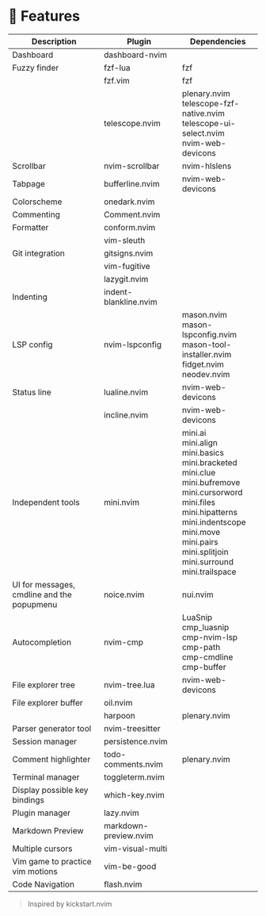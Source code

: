 # 🚀 Features

| Description                                | Plugin                | Dependencies                                                                                                                                                                                                                                   |
|--------------------------------------------|-----------------------|------------------------------------------------------------------------------------------------------------------------------------------------------------------------------------------------------------------------------------------------|
| Dashboard                                  | dashboard-nvim        |                                                                                                                                                                                                                                                |
| Fuzzy finder                               | fzf-lua               | fzf                                                                                                                                                                                                                                            |
|                                            | fzf.vim               | fzf                                                                                                                                                                                                                                            |
|                                            | telescope.nvim        | plenary.nvim<br>telescope-fzf-native.nvim<br>telescope-ui-select.nvim<br>nvim-web-devicons                                                                                                                                                     |
| Scrollbar                                  | nvim-scrollbar        | nvim-hlslens                                                                                                                                                                                                                                   |
| Tabpage                                    | bufferline.nvim       | nvim-web-devicons                                                                                                                                                                                                                              |
| Colorscheme                                | onedark.nvim          |                                                                                                                                                                                                                                                |
| Commenting                                 | Comment.nvim          |                                                                                                                                                                                                                                                |
| Formatter                                  | conform.nvim          |                                                                                                                                                                                                                                                |
|                                            | vim-sleuth            |                                                                                                                                                                                                                                                |
| Git integration                            | gitsigns.nvim         |                                                                                                                                                                                                                                                |
|                                            | vim-fugitive          |                                                                                                                                                                                                                                                |
|                                            | lazygit.nvim          |                                                                                                                                                                                                                                                |
| Indenting                                  | indent-blankline.nvim |                                                                                                                                                                                                                                                |
| LSP config                                 | nvim-lspconfig        | mason.nvim<br>mason-lspconfig.nvim<br>mason-tool-installer.nvim<br>fidget.nvim<br>neodev.nvim                                                                                                                                                  |
| Status line                                | lualine.nvim          | nvim-web-devicons                                                                                                                                                                                                                              |
|                                            | incline.nvim          | nvim-web-devicons                                                                                                                                                                                                                              |
| Independent tools                          | mini.nvim             | mini.ai<br>mini.align<br>mini.basics<br>mini.bracketed<br>mini.clue<br>mini.bufremove<br>mini.cursorword<br>mini.files<br>mini.hipatterns<br>mini.indentscope<br>mini.move<br>mini.pairs<br>mini.splitjoin<br>mini.surround<br>mini.trailspace |
| UI for messages, cmdline and the popupmenu | noice.nvim            | nui.nvim                                                                                                                                                                                                                                       |
| Autocompletion                             | nvim-cmp              | LuaSnip<br>cmp_luasnip<br>cmp-nvim-lsp<br>cmp-path<br>cmp-cmdline<br>cmp-buffer                                                                                                                                                                |
| File explorer tree                         | nvim-tree.lua         | nvim-web-devicons                                                                                                                                                                                                                              |
| File explorer buffer                       | oil.nvim              |                                                                                                                                                                                                                                                |
|                                            | harpoon               | plenary.nvim                                                                                                                                                                                                                                   |
| Parser generator tool                      | nvim-treesitter       |                                                                                                                                                                                                                                                |
| Session manager                            | persistence.nvim      |                                                                                                                                                                                                                                                |
| Comment highlighter                        | todo-comments.nvim    | plenary.nvim                                                                                                                                                                                                                                   |
| Terminal manager                           | toggleterm.nvim       |                                                                                                                                                                                                                                                |
| Display possible key bindings              | which-key.nvim        |                                                                                                                                                                                                                                                |
| Plugin manager                             | lazy.nvim             |                                                                                                                                                                                                                                                |
| Markdown Preview                           | markdown-preview.nvim |                                                                                                                                                                                                                                                |
| Multiple cursors                           | vim-visual-multi      |                                                                                                                                                                                                                                                |
| Vim game to practice vim motions           | vim-be-good           |                                                                                                                                                                                                                                                |
| Code Navigation                            | flash.nvim            |                                                                                                                                                                                                                                                |

> Inspired by kickstart.nvim
